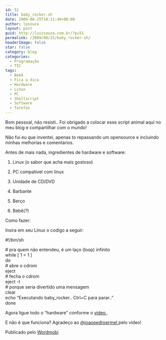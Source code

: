 ```yaml
---
id: 51
title: baby_rocker.sh
date: 2009-08-25T10:11:40+00:00
author: lpsouza
layout: post
guid: http://luizsouza.com.br/?p=51
permalink: /2009/08/25/baby_rocker-sh/
headerImage: false
star: false
category: blog
categories:
  - Programação
  - TIC
tags:
  - Bebê
  - Fica a dica
  - Hardware
  - Linux
  - PC
  - Shellscript
  - Software
  - Tarefas
---
```

Bom pessoal, não resisti.. Foi obrigado a colocar esse script animal aqui no meu blog e compartilhar com o mundo! 

Não fui eu que inventei, apenas to repassando um opensource e incluindo minhas melhorias e comentarios. 

Antes de mais nada, ingredientes de hardware e software: 

</p> 

  1. Linux (o sabor que acha mais gostoso) 


  2. PC compativel com linux 


  3. Unidade de CD/DVD 


  4. Barbante 


  5. Berço 


  6. Bebê(?) 
</ol> 

Como fazer: 

Insira em seu Linux o codigo a seguir: 

#!/bin/sh 

\# pra quem não entendeu, é um laço (loop) infinito    
while [ 1 = 1 ]    
do    
\# abre o cdrom    
eject    
\# fecha o cdrom    
eject -t    
\# porque seria divertido uma mensagem    
clear    
echo &#8220;Executando baby_rocker.. Ctrl+C para parar..&#8221;    
done 

Agora ligue todo o &#8220;hardware&#8221; conforme o   <a href="http://www.youtube.com/watch?v=bYcF_xX2DE8" target="_blank">video </a> . 

E não é que funciona? Agradeço ao   <a href="http://twitter.com/joaopedroermel" target="_blank">@joaopedroermel </a> pelo video! 

Publicado pelo   [Wordmobi](http://wordmobi.googlecode.com)